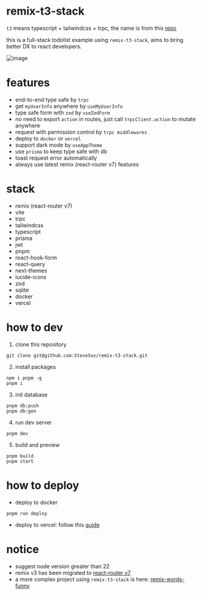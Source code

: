 # remix-t3-stack

`t3` means typescript + tailwindcss + trpc, the name is from this [repo](https://github.com/t3-oss/create-t3-app)

this is a full-stack todolist example using `remix-t3-stack`, aims to bring better DX to react developers.

![image](https://github.com/user-attachments/assets/0129c74a-29f7-4ec0-9957-bd83dae79558)

# features

- end-to-end type safe by `trpc`
- get `myUserInfo` anywhere by `useMyUserInfo`
- type safe form with `zod` by `useZodForm`
- no need to export `action` in routes, just call `trpcClient.action` to mutate anywhere
- request with permission control by `trpc middlewares`
- deploy to `docker` or `vercel`
- support dark mode by `useAppTheme`
- use `prisma` to keep type safe with db
- toast request error automatically
- always use latest remix (react-router v7) features

# stack

- remix (react-router v7)
- vite
- trpc
- tailwindcss
- typescript
- prisma
- jwt
- pnpm
- react-hook-form
- react-query
- next-themes
- lucide-icons
- zod
- sqlite
- docker
- vercel

# how to dev

1. clone this repository

```
git clone git@github.com:SteveSuv/remix-t3-stack.git
```

2. install packages

```
npm i pnpm -g
pnpm i
```

3. init database

```
pnpm db:push
pnpm db:gen
```

4. run dev server

```
pnpm dev
```

5. build and preview

```
pnpm build
pnpm start
```

# how to deploy

- deploy to docker

```
pnpm run deploy
```

- deploy to vercel: follow this [guide](https://vercel.com/docs/frameworks/react-router)

# notice

- suggest node version greater than 22
- remix v3 has been migrated to [react-router v7](https://remix.run/blog/react-router-v7)
- a more complex project using `remix-t3-stack` is here: [remix-words-funny](https://github.com/SteveSuv/remix-words-funny)
